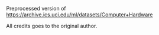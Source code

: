 Preprocessed version of https://archive.ics.uci.edu/ml/datasets/Computer+Hardware

All credits goes to the original author.
